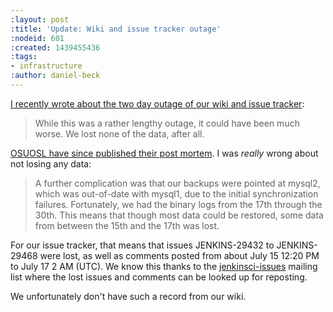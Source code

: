 ```yaml
---
:layout: post
:title: 'Update: Wiki and issue tracker outage'
:nodeid: 601
:created: 1439455436
:tags:
- infrastructure
:author: daniel-beck
---
```

[I recently wrote about the two day outage of our wiki and issue tracker](https://jenkins-ci.org/content/wiki-and-issue-tracker-outage-over-weekend):

> While this was a rather lengthy outage, it could have been much worse. We lost none of the data, after all.

[OSUOSL have since published their post mortem](http://osuosl.org/blog/mysql1-vip-post-mortem). I was *really* wrong about not losing any data:

> A further complication was that our backups were pointed at mysql2, which was out-of-date with mysql1, due to the initial synchronization failures. Fortunately, we had the binary logs from the 17th through the 30th. This means that though most data could be restored, some data from between the 15th and the 17th was lost.

For our issue tracker, that means that issues JENKINS-29432 to JENKINS-29468 were lost, as well as comments posted from about July 15 12:20 PM to July 17 2 AM (UTC). We know this thanks to the [jenkinsci-issues](http://groups.google.com/group/jenkinsci-issues/topics) mailing list where the lost issues and comments can be looked up for reposting.

We unfortunately don't have such a record from our wiki.
